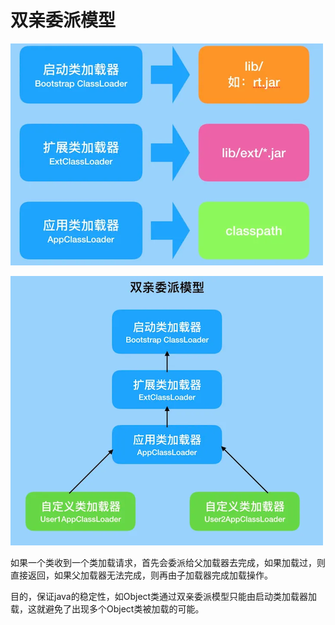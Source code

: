 # 双亲委派模型


![](assets/双亲委派模型/类加载器.png)

![](assets/双亲委派模型/双亲委派模型.png)

如果一个类收到一个类加载请求，首先会委派给父加载器去完成，如果加载过，则直接返回，如果父加载器无法完成，则再由子加载器完成加载操作。

目的，保证java的稳定性，如Object类通过双亲委派模型只能由启动类加载器加载，这就避免了出现多个Object类被加载的可能。
